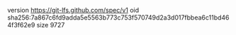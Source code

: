 version https://git-lfs.github.com/spec/v1
oid sha256:7a867c6fd9adda5e5563b773c753f570749d2a3d017fbbea6c11bd464f3f62e9
size 9727
